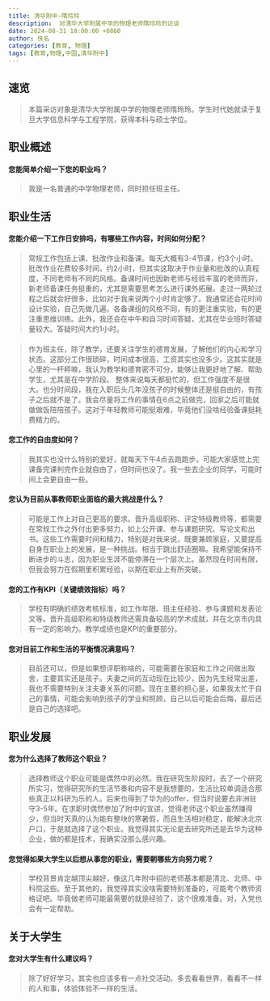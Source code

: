 ```yaml
---
title: 清华附中-隋玲玲
description:  对清华大学附属中学的物理老师隋玲玲的访谈
date: 2024-08-31 18:00:00 +0800
author: 佚名
categories: [教育, 物理]
tags: [教育,物理,中国,清华附中]
---
```


## 速览
<!-- markdownlint-capture -->
<!-- markdownlint-disable -->

> 本篇采访对象是清华大学附属中学的物理老师隋玲玲。学生时代她就读于复旦大学信息科学与工程学院，获得本科与硕士学位。

## 职业概述

#### 您能简单介绍一下您的职业吗？
>我是一名普通的中学物理老师，同时担任班主任。

## 职业生活

#### 您能介绍一下工作日安排吗，有哪些工作内容，时间如何分配？
>常规工作包括上课、批改作业和备课。每天大概有3-4节课，约3个小时。批改作业花费较多时间，约2小时，但其实这取决于作业量和批改的认真程度，不同老师有不同的风格。备课时间也因新老师与经验丰富的老师而异，新老师备课任务挺重的，尤其是需要思考怎么进行课外拓展。走过一两轮过程之后就会好很多，比如对于我来说两个小时肯定够了。我通常还会花时间设计实验，自己先做几遍。各备课组的风格不同，有的更注重实验，有的更注重思维训练。此外，我还会在中午和自习时间答疑，尤其在毕业班时答疑量较大。答疑时间大约1小时。

####
>作为班主任，除了教学，还要关注学生的德育发展，了解他们的内心和学习状态。这部分工作很琐碎，时间成本很高，工资其实也没多少。这其实就是心里的一杆秤嘛，我认为教学和德育密不可分，能够让我更好地了解、帮助学生，尤其是在中学阶段。
整体来说每天都挺忙的，但工作强度不是很大。也分时间段，我在入职后头几年没孩子的时候整体还是挺自由的，有孩子之后就不是了。我会尽量将工作的事情在6点之前做完，回家之后可能就做做饭陪陪孩子。这对于年轻教师可能挺艰难，毕竟他们没啥经验备课挺耗费精力的。

#### 您工作的自由度如何？
> 我其实也没什么特别的爱好，就每天下午4点去跑跑步。可能大家感觉上完课备完课判完作业就自由了，但时间也没了。我一些去企业的同学，可能时间上会更自由一些。

#### 您认为目前从事教师职业面临的最大挑战是什么？
> 可能是工作上对自己更高的要求。晋升高级职称、评定特级教师等，都需要在常规工作之外付出更多努力，如上公开课、参与课题研究、写论文和出书。这些工作需要时间和精力，特别是对我来说，既要兼顾家庭，又要提高自身在职业上的发展，是一种挑战。相当于跳出舒适圈嘛。我希望能保持不断进步的斗志，因为职业生涯不能停滞在一个层次上。虽然现在时间有限，但我会努力在假期里积累经验，以期在职业上有所突破。

#### 您的工作有KPI（关键绩效指标）吗？
> 学校有明确的绩效考核标准，如工作年限、班主任经验、参与课题和发表论文等。晋升高级职称和特级教师还需具备较高的学术成就，并在北京市内具有一定的影响力。教学成绩也是KPI的重要部分。

#### 您对目前工作和生活的平衡情况满意吗？
> 目前还可以，但是如果想评职称啥的，可能需要在家庭和工作之间做出取舍，主要其实还是孩子。夫妻之间的互动现在比较少，因为先生经常出差，我也不需要特别关注夫妻关系的问题。现在主要的担心是，如果我太忙于自己的事情，可能会影响到孩子的学业和照顾，自己以后可能会后悔，最后还是自己的选择吧。


## 职业发展

#### 您为什么选择了教师这个职业？
> 选择教师这个职业可能是偶然中的必然。我在研究生阶段时，去了一个研究所实习，觉得研究所的生活节奏和内容不是我想要的，生活比较单调适合那些真正以科研为乐的人。后来也得到了华为的offer，但当时说要去非洲驻守3-5年。在求职时偶然参加了附中的宣讲，觉得老师这个职业虽然赚得少，但当时天真的认为能有整块的寒暑假，而且生活相对稳定，能解决北京户口，于是就选择了这个职业。我觉得其实无论是去研究所还是去华为这种企业，做的都是技术，我确实没那么感兴趣。

#### 您觉得如果大学生以后想从事您的职业，需要朝哪些方向努力呢？
> 学校背景肯定越顶尖越好，像这几年附中招的老师基本都是清北、北师、中科院这些。至于其他的，我觉得其实没啥需要特别准备的，可能考个教师资格证吧。毕竟做老师可能最需要的就是经验了，这个很难准备。对，入党也会有一定帮助。

## 关于大学生

#### 您对大学生有什么建议吗？
> 除了好好学习，其实也应该多有一点社交活动。多去看看世界，看看不一样的人和事，体验体验不一样的生活。
